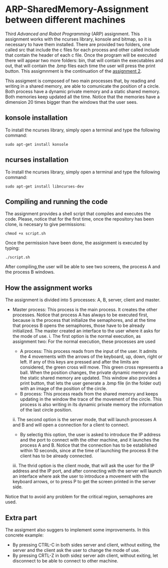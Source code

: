 # ARP-SharedMemory-Assignment between different machines
Third *Advanced and Robot Programming* (ARP) assignment. This assignment works with the ncurses library, konsole and bitmap, so it is necessary to have them installed. There are provided two folders, one called src that include the c files for each process and other called include that contain the header of each c file. Once the program will be executed there will appear two more folders: bin, that will contain the executables and out, that will contain the .bmp files each time the user will press the print button. This assigmnment is the continuation of the [assignment 2](https://github.com/isacg5/second_assignmentARP).

This assigment is composed of two main processes that, by reading and writing in a shared memory, are able to comunicate the position of a circle. Both process have a dynamic private memory and a static shared memory. Both memories keep updated all the time. Notice that the memories have a dimension 20 times bigger than the windows that the user sees.
## konsole installation
To install the ncurses library, simply open a terminal and type the following command:
```console
sudo apt-get install konsole
```

## ncurses installation
To install the ncurses library, simply open a terminal and type the following command:
```console
sudo apt-get install libncurses-dev
```

## Compiling and running the code
The assignment provides a shell script that compiles and executes the code. Please, notice that for the first time, once the repository has been clone, is necesary to give permissions:
```console
chmod +x script.sh
```
Once the permission have been done, the assignment is executed by typing:
```console
./script.sh
```
After compiling,the user will be able to see two screens, the process A and the process B windows.

## How the assignment works
The assignment is divided into 5 processes: A, B, server, client and master.
* Master process: This process is the main process. It creates the other processes. Notice that process A has always to be executed first, because is the process that initialize the semaphores, and at the time that process B opens the semaphores, those have to be already initialized. The master created an interface to the user where it asks for the mode of use. 
  i. The first option is the normal execution, as assignment two: For the normal execution, these processes are used
    * A process: This process reads from the input of the user. It admits the 4 movements with the arrows of the keyboard, up, down, right or left. If any of this keys are pressed and after the limits are considered, the green cross will move. This green cross represents a ball. When the position changes, the private dynamic memory and the static shared memory are updated. This window also provides a print button, that lets the user generate a .bmp file (in the folder out) with an image of the position of the circle.
    * B process: This process reads from the shared memory and keeps updating in the window the trace of the movement of the circle. This process is also writing in its dynamic private memory the information of the last circle position.

  ii. The second option is the server mode, that will launch processes A and B and will open a connection for a client to connect.
    * By selectig this option, the user is asked to introduce the IP address and the port to connect with the other machine, and it launches the process A and B. Notice that the connection has to be established within 10 seconds, since at the time of launching the process B the client has to be already connected.

  iii. The thrid option is the client mode, that will ask the user for the IP address and the IP port, and after connecting with the server will launch an interface where ask the user to introduce a movement with the keyboard arrows, or to press P to get the screen printed in the server side.

Notice that to avoid any problem for the critical region, semaphores are used.

## Extra part
The assigment also suggers to implement some improvements. In this concrete example:
  * By pressing CTRL-C in both sides server and client, without exiting, the server and the client ask the user to change the mode of use.
  * By pressing CRTL-Z in both sidez server adn client, without exiting, let disconnect to be able to connect to other machine.
